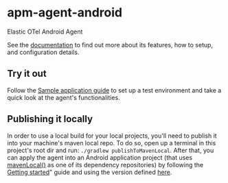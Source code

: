# apm-agent-android

Elastic OTel Android Agent

See the [documentation](https://www.elastic.co/docs/reference/opentelemetry/edot-sdks/android) to find out more about its features, how to setup, and configuration details.

## Try it out

Follow the [Sample application guide](sample-app) to set up a test environment and take a quick
look at the agent's functionalities.

## Publishing it locally

In order to use a local build for your local projects, you'll need to publish it into your machine's
maven local repo. To do so, open up a terminal in this project's root dir and
run: `./gradlew publishToMavenLocal`. After that, you can apply the agent into an Android
application project (that uses [mavenLocal()](https://docs.gradle.org/current/kotlin-dsl/gradle/org.gradle.api.artifacts.dsl/-repository-handler/maven-local.html) as one of its dependency repositories) 
by following the [Getting started](https://www.elastic.co/guide/en/apm/agent/android/current/setup.html)" guide and using the version defined [here](gradle.properties).
